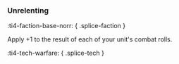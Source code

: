 ### **Unrelenting**
:ti4-faction-base-norr:
{ .splice-faction }

Apply +1 to the result of each of your unit's combat rolls.

:ti4-tech-warfare:
{ .splice-tech }
